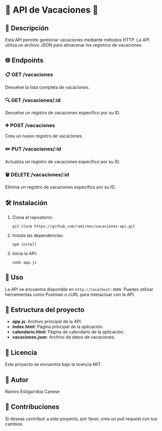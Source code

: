 # 🌴 API de Vacaciones 🌴

## 📄 Descripción
<p>Esta API permite gestionar vacaciones mediante métodos HTTP. La API utiliza un archivo JSON para almacenar los registros de vacaciones.</p>

## 🌐 Endpoints
### 📋 GET /vacaciones
<p>Devuelve la lista completa de vacaciones.</p>

### 🔍 GET /vacaciones/:id
<p>Devuelve un registro de vacaciones específico por su ID.</p>

### ➕ POST /vacaciones
<p>Crea un nuevo registro de vacaciones.</p>

### ✏️ PUT /vacaciones/:id
<p>Actualiza un registro de vacaciones específico por su ID.</p>

### 🗑️ DELETE /vacaciones/:id
<p>Elimina un registro de vacaciones específico por su ID.</p>

## 🛠️ Instalación
<ol>
  <li>Clona el repositorio: 
    <pre><code>git clone https://github.com/ramiroec/vacaciones-api.git</code></pre>
  </li>
  <li>Instala las dependencias: 
    <pre><code>npm install</code></pre>
  </li>
  <li>Inicia la API: 
    <pre><code>node app.js</code></pre>
  </li>
</ol>

## 🚀 Uso
<p>La API se encuentra disponible en <code>http://localhost:3000</code>. Puedes utilizar herramientas como Postman o cURL para interactuar con la API.</p>

## 📁 Estructura del proyecto
<ul>
  <li><strong>app.js</strong>: Archivo principal de la API.</li>
  <li><strong>index.html</strong>: Página principal de la aplicación.</li>
  <li><strong>calendario.html</strong>: Página de calendario de la aplicación.</li>
  <li><strong>vacaciones.json</strong>: Archivo de datos de vacaciones.</li>
</ul>

## 📜 Licencia
<p>Este proyecto se encuentra bajo la licencia MIT.</p>

## 👤 Autor
<p>Ramiro Estigarribia Canese</p>

## 🤝 Contribuciones
<p>Si deseas contribuir a este proyecto, por favor, crea un pull request con tus cambios.</p>
